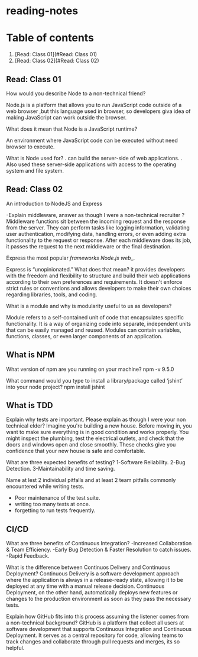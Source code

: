 # reading-notes

# Table of contents

1. [Read: Class 01](#Read: Class 01)
2. [Read: Class 02](#Read: Class 02)

## Read: Class 01

How would you describe Node to a non-technical friend?

Node.js is a platform that allows you to run JavaScript code outside of a web browser ,but this language used in browser, so developers giva idea of making JavaScript can work outside the browser.

What does it mean that Node is a JavaScript runtime?

An environment where JavaScript code can be executed without need browser to execute.

What is Node used for?
. can build the server-side of web applications.
. Also used these server-side applications with access to the operating system and file system.

## Read: Class 02

An introduction to NodeJS and Express

-Explain middleware, answer as though I were a non-technical recruiter ? 
Middleware functions sit between the incoming request and the response from the server. They can perform tasks like logging information, validating user authentication, modifying data, handling errors, or even adding extra functionality to the request or response. After each middleware does its job, it passes the request to the next middleware or the final destination.

Express the most popular _frameworks Node.js web__.

Express is “unopinionated.” What does that mean?
it provides developers with the freedom and flexibility to structure and build their web applications according to their own preferences and requirements. It doesn't enforce strict rules or conventions and allows developers to make their own choices regarding libraries, tools, and coding.

What is a module and why is modularity useful to us as developers?

Module refers to a self-contained unit of code that encapsulates specific functionality. It is a way of organizing code into separate, independent units that can be easily managed and reused. Modules can contain variables, functions, classes, or even larger components of an application.

## What is NPM

What version of npm are you running on your machine? 
npm -v 9.5.0

What command would you type to install a library/package called ‘jshint’ into your node project?
npm install jshint

## What is TDD

Explain why tests are important. Please explain as though I were your non technical elder?
Imagine you're building a new house. Before moving in, you want to make sure everything is in good condition and works properly. You might inspect the plumbing, test the electrical outlets, and check that the doors and windows open and close smoothly. These checks give you confidence that your new house is safe and comfortable.

What are three expected benefits of testing?
1-Software Reliability.
2-Bug Detection.
3-Maintainability and time saving.

Name at lest 2 individual pitfalls and at least 2 team pitfalls commonly encountered while writing tests.

- Poor maintenance of the test suite.
- writing too many tests at once.
- forgetting to run tests frequently.

## CI/CD

What are three benefits of Continuous Integration?
-Increased Collaboration & Team Efficiency.
-Early Bug Detection & Faster Resolution to catch issues.
-Rapid Feedback.

What is the difference between Continuos Delivery and Continuous Deployment?
Continuous Delivery is a software development approach where the application is always in a release-ready state, allowing it to be deployed at any time with a manual release decision. Continuous Deployment, on the other hand, automatically deploys new features or changes to the production environment as soon as they pass the necessary tests.

Explain how GitHub fits into this process assuming the listener comes from a non-technical background?
GitHub is a platform that collect all users at software development that supports Continuous Integration and Continuous Deployment. It serves as a central repository for code, allowing teams to track changes and collaborate through pull requests and merges, its so helpful.

